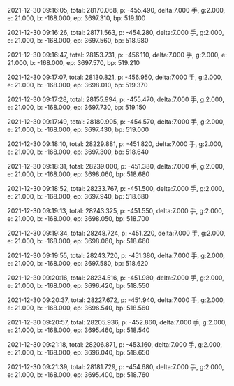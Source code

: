 2021-12-30 09:16:05, total: 28170.068, p: -455.490, delta:7.000 手, g:2.000, e: 21.000, b: -168.000, ep: 3697.310, bp: 519.100

2021-12-30 09:16:26, total: 28171.563, p: -454.280, delta:7.000 手, g:2.000, e: 21.000, b: -168.000, ep: 3697.560, bp: 518.980

2021-12-30 09:16:47, total: 28153.731, p: -456.110, delta:7.000 手, g:2.000, e: 21.000, b: -168.000, ep: 3697.570, bp: 519.210

2021-12-30 09:17:07, total: 28130.821, p: -456.950, delta:7.000 手, g:2.000, e: 21.000, b: -168.000, ep: 3698.010, bp: 519.370

2021-12-30 09:17:28, total: 28155.994, p: -455.470, delta:7.000 手, g:2.000, e: 21.000, b: -168.000, ep: 3697.730, bp: 519.150

2021-12-30 09:17:49, total: 28180.905, p: -454.570, delta:7.000 手, g:2.000, e: 21.000, b: -168.000, ep: 3697.430, bp: 519.000

2021-12-30 09:18:10, total: 28229.881, p: -451.820, delta:7.000 手, g:2.000, e: 21.000, b: -168.000, ep: 3697.300, bp: 518.640

2021-12-30 09:18:31, total: 28239.000, p: -451.380, delta:7.000 手, g:2.000, e: 21.000, b: -168.000, ep: 3698.060, bp: 518.680

2021-12-30 09:18:52, total: 28233.767, p: -451.500, delta:7.000 手, g:2.000, e: 21.000, b: -168.000, ep: 3697.940, bp: 518.680

2021-12-30 09:19:13, total: 28243.325, p: -451.550, delta:7.000 手, g:2.000, e: 21.000, b: -168.000, ep: 3698.050, bp: 518.700

2021-12-30 09:19:34, total: 28248.724, p: -451.220, delta:7.000 手, g:2.000, e: 21.000, b: -168.000, ep: 3698.060, bp: 518.660

2021-12-30 09:19:55, total: 28243.720, p: -451.380, delta:7.000 手, g:2.000, e: 21.000, b: -168.000, ep: 3697.580, bp: 518.620

2021-12-30 09:20:16, total: 28234.516, p: -451.980, delta:7.000 手, g:2.000, e: 21.000, b: -168.000, ep: 3696.420, bp: 518.550

2021-12-30 09:20:37, total: 28227.672, p: -451.940, delta:7.000 手, g:2.000, e: 21.000, b: -168.000, ep: 3696.540, bp: 518.560

2021-12-30 09:20:57, total: 28205.936, p: -452.860, delta:7.000 手, g:2.000, e: 21.000, b: -168.000, ep: 3695.460, bp: 518.540

2021-12-30 09:21:18, total: 28206.871, p: -453.160, delta:7.000 手, g:2.000, e: 21.000, b: -168.000, ep: 3696.040, bp: 518.650

2021-12-30 09:21:39, total: 28181.729, p: -454.680, delta:7.000 手, g:2.000, e: 21.000, b: -168.000, ep: 3695.400, bp: 518.760